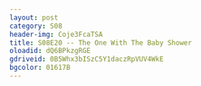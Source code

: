 ```yaml
---
layout: post 
category: S08 
header-img: Coje3FcaTSA 
title: S08E20 -- The One With The Baby Shower 
oloadid: dQ6BPkzgRGE 
gdriveid: 0B5Whx3bISzC5Y1daczRpVUV4WkE 
bgcolor: 01617B
--- 
```

<!--more--> 

